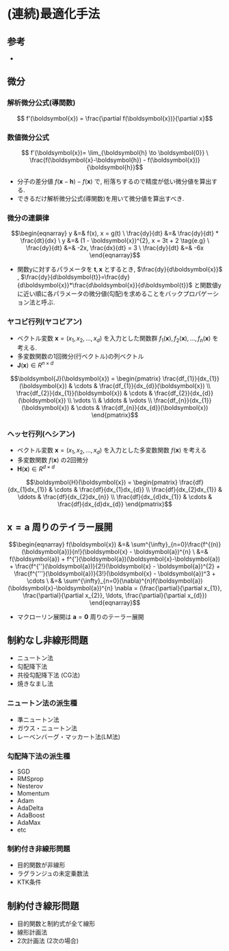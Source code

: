 # (連続)最適化手法

## 参考
+


## 微分
### 解析微分公式(導関数)
```math
    f'(\boldsymbol{x}) = \frac{\partial f(\boldsymbol{x})}{\partial x}
```

### 数値微分公式
```math
    f'(\boldsymbol{x})= \lim_{\boldsymbol{h} \to \boldsymbol{0}} \ \frac{f(\boldsymbol{x}-\boldsymbol{h}) - f(\boldsymbol{x})}{\boldsymbol{h}}
```
+ 分子の差分値 $f(\boldsymbol{x} - \boldsymbol{h}) - f(\boldsymbol{x})$ で, 桁落ちするので精度が低い微分値を算出する.
+ できるだけ解析微分公式(導関数)を用いて微分値を算出すべき.

### 微分の連鎖律
```math
\begin{eqnarray}
    y &=& f(x), x = g(t)
    \
    \frac{dy}{dt} &=& \frac{dy}{dt} * \frac{dt}{dx}
    \
    y &=& (1 - \boldsymbol{x})^{2}, x = 3t + 2 \tag{e.g}
    \
    \frac{dy}{dt} &=& -2x, \frac{dx}{dt} = 3
    \
    \frac{dy}{dt} &=& -6x
\end{eqnarray}
```
+ 関数yに対するパラメータを $\boldsymbol{t},\boldsymbol{x}$ とするとき, $\frac{dy}{d\boldsymbol{x}}$ , $\frac{dy}{d\boldsymbol{t}}=\frac{dy}{d\boldsymbol{x}}*\frac{d\boldsymbol{x}}{d\boldsymbol{t}}$ と関数値yに近い順に各パラメータの微分値(勾配)を求めることをバックプロパゲーション法と呼ぶ.

### ヤコビ行列(ヤコビアン)
+ ベクトル変数 $\boldsymbol{x}=(x_{1},x_{2},...,x_{d})$ を入力とした関数群 $f_{1}(\boldsymbol{x}), f_{2}(\boldsymbol{x}),..., f_{n}(\boldsymbol{x})$ を考える.
+ 多変数関数の1回微分(行ベクトル)の列ベクトル
+ $\boldsymbol{J}(\boldsymbol{x}) \in R^{n \times d}$
```math
\boldsymbol{J}(\boldsymbol{x}) =
\begin{pmatrix}
    \frac{df_{1}}{dx_{1}}(\boldsymbol{x}) & \cdots & \frac{df_{1}}{dx_{d}}(\boldsymbol{x}) \\
    \frac{df_{2}}{dx_{1}}(\boldsymbol{x}) & \cdots & \frac{df_{2}}{dx_{d}}(\boldsymbol{x}) \\
    \vdots \\ & \ddots & \vdots \\
    \frac{df_{n}}{dx_{1}}(\boldsymbol{x}) & \cdots & \frac{df_{n}}{dx_{d}}(\boldsymbol{x})
\end{pmatrix}
```

### ヘッセ行列(ヘシアン)
+ ベクトル変数 $\boldsymbol{x}=(x_{1},x_{2},...,x_{d})$ を入力とした多変数関数 $f(\boldsymbol{x})$ を考える
+ 多変数関数 $f(\boldsymbol{x})$ の2回微分
+ $\boldsymbol{H}(\boldsymbol{x}) \in R^{ d \times d}$
```math
\boldsymbol{H}(\boldsymbol{x}) =
\begin{pmatrix}
    \frac{df}{dx_{1}dx_{1}} & \cdots & \frac{df}{dx_{1}dx_{d}} \\
    \frac{df}{dx_{2}dx_{1}} & \ddots & \frac{df}{dx_{2}dx_{n}} \\
    \frac{df}{dx_{d}dx_{1}} & \cdots & \frac{df}{dx_{d}dx_{d}}
\end{pmatrix}
```

## $\boldsymbol{x}=\boldsymbol{a}$ 周りのテイラー展開
```math
\begin{eqnarray}
    f(\boldsymbol{x}) &=& \sum^{\infty}_{n=0}\frac{f^{(n)}(\boldsymbol{a})}{n!}(\boldsymbol{x} - \boldsymbol{a})^{n} \
    &=& f(\boldsymbol{a}) + f^{'}(\boldsymbol{a})(\boldsymbol{x}-\boldsymbol{a}) + \frac{f^{''}(\boldsymbol{a})}{2!}(\boldsymbol{x} - \boldsymbol{a})^{2}
    + \frac{f^{'''}(\boldsymbol{a})}{3!}(\boldsymbol{x} - \boldsymbol{a})^3 + \cdots \
    &=& \sum^{\infty}_{n=0}(\nabla)^{n}f(\boldsymbol{a})(\boldsymbol{x}-\boldsymbol{a})^{n}
    \nabla = (\frac{\partial}{\partial x_{1}}, \frac{\partial}{\partial x_{2}}, \ldots, \frac{\partial}{\partial x_{d}})

\end{eqnarray}
```
+ マクローリン展開は $\boldsymbol{a}=\boldsymbol{0}$ 周りのテーラー展開

## 制約なし非線形問題
+ ニュートン法
+ 勾配降下法
+ 共役勾配降下法 (CG法)
+ 焼きなまし法

### ニュートン法の派生種
+ 準ニュートン法
+ ガウス・ニュートン法
+ レーベンバーグ・マッカート法(LM法)

### 勾配降下法の派生種
+ SGD
+ RMSprop
+ Nesterov
+ Momentum
+ Adam
+ AdaDelta
+ AdaBoost
+ AdaMax
+ etc

### 制約付き非線形問題
+ 目的関数が非線形
+ ラグランジュの未定乗数法
+ KTK条件

## 制約付き線形問題
+ 目的関数と制約式が全て線形
+ 線形計画法
+ 2次計画法 (2次の場合)


